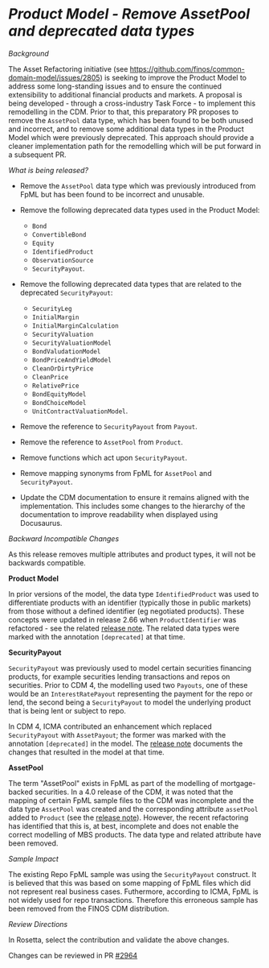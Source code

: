 # *Product Model - Remove AssetPool and deprecated data types*

_Background_

The Asset Refactoring initiative (see https://github.com/finos/common-domain-model/issues/2805) is seeking to improve the Product Model to address some long-standing issues and to ensure the continued extensibility to additional  financial products and markets.  A proposal is being developed - through a cross-industry Task Force - to implement this remodelling in the CDM.  Prior to that, this preparatory PR proposes to remove the `AssetPool` data type, which has been found to be both unused and incorrect, and to remove some additional data types in the Product Model which were previously deprecated.  This approach should provide a cleaner implementation path for the remodelling which will be put forward in a subsequent PR.

_What is being released?_

- Remove the `AssetPool` data type which was previously introduced from FpML but has been found to be incorrect and unusable.

- Remove the following deprecated data types used in the Product Model:
  - `Bond`
  - `ConvertibleBond`
  - `Equity`
  - `IdentifiedProduct`
  - `ObservationSource`
  - `SecurityPayout`.
- Remove the following deprecated data types that are related to the deprecated `SecurityPayout`:
  - `SecurityLeg`
  - `InitialMargin`
  - `InitialMarginCalculation`
  - `SecurityValuation`
  - `SecurityValuationModel`
  - `BondValudationModel`
  - `BondPriceAndYieldModel`
  - `CleanOrDirtyPrice`
  - `CleanPrice`
  - `RelativePrice`
  - `BondEquityModel`
  - `BondChoiceModel`
  - `UnitContractValuationModel`.
- Remove the reference to `SecurityPayout` from `Payout`.
- Remove the reference to `AssetPool` from `Product`.
- Remove functions which act upon `SecurityPayout`.
- Remove mapping synonyms from FpML for `AssetPool` and `SecurityPayout`.
- Update the CDM documentation to ensure it remains aligned with the implementation. This includes some changes to the hierarchy of the documentation to improve readability when displayed using Docusaurus.

_Backward Incompatible Changes_

As this release removes multiple attributes and product types, it will not be backwards compatible.

**Product Model**

In prior versions of the model, the data type `IdentifiedProduct` was used to differentiate products with an identifier (typically those in public markets) from those without a defined identifier (eg negotiated products). These concepts were updated in release 2.66 when `ProductIdentifier` was refactored - see the related [release note](https://github.com/finos/common-domain-model/releases/tag/2.66.3). The related data types were marked with the annotation `[deprecated]` at that time.

**SecurityPayout**

`SecurityPayout` was previously used to model certain securities financing products, for example securities lending transactions and repos on securities.  Prior to CDM 4, the modelling used two `Payouts`, one of these would be an `InterestRatePayout` representing the payment for the repo or lend, the second being a `SecurityPayout` to model the underlying product that is being lent or subject to repo.

In CDM 4, ICMA contributed an enhancement which replaced `SecurityPayout` with `AssetPayout`; the former was marked with the annotation `[deprecated]` in the model.  The [release note](https://github.com/finos/common-domain-model/releases/tag/4.0.0-dev.22) documents the changes that resulted in the model at that time.

**AssetPool**

The term "AssetPool" exists in FpML as part of the modelling of mortgage-backed securities.  In a 4.0 release of the CDM, it was noted that the mapping of certain FpML sample files to the CDM was incomplete and the data type `AssetPool` was created and the corresponding attribute `assetPool` added to `Product` (see the [release note](https://github.com/finos/common-domain-model/releases/tag/4.0.0-dev.25)).  However, the recent refactoring has identified that this is, at best, incomplete and does not enable the correct modelling of MBS products.  The data type and related attribute have been removed.

_Sample Impact_

The existing Repo FpML sample was using the `SecurityPayout` construct.  It is believed that this was based on some mapping of FpML files which did not represent
real business cases.  Futhermore, according to ICMA, FpML is not widely used for repo transactions.  Therefore this erroneous sample has been removed from the
FINOS CDM distribution.


_Review Directions_

In Rosetta, select the contribution and validate the above changes.

Changes can be reviewed in PR [#2964](https://github.com/finos/common-domain-model/pull/2964)

